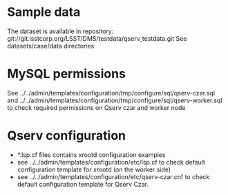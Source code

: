 # Sample data

The dataset is available in repository:
git://git.lsstcorp.org/LSST/DMS/testdata/qserv_testdata.git
See datasets/case<id>/data directories

# MySQL permissions

See ../../admin/templates/configuration/tmp/configure/sql/qserv-czar.sql
and ../../admin/templates/configuration/tmp/configure/sql/qserv-worker.sql
to check required permissions on Qserv czar and worker node

# Qserv configuration

- *.lsp.cf files contains xrootd configuration examples
- see ../../admin/templates/configuration/etc/lsp.cf to check default
  configuration template for xrootd (on the worker side)
-  see ../../admin/templates/configuration/etc/qserv-czar.cnf to check
  default configuration template for Qserv Czar.

